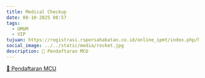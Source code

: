 ```yaml
---
title: Medical Checkup
date: 08-10-2025 08:57
tags:
  - UMUM
  - VIP
tujuan: https://registrasi.rspersahabatan.co.id/online_ipmt/index.php/halaman/perjanjian/18
social_image: ../../static/media/rocket.jpg
description: 🔗 Pendaftaran MCU
---
```

[🔗 Pendaftaran MCU](http://103.135.214.212/online_ipmt/index.php/halaman/perjanjian/18)